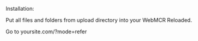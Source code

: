Installation:

Put all files and folders from upload directory into your WebMCR Reloaded.

Go to yoursite.com/?mode=refer